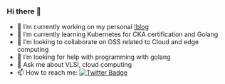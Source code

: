 ### Hi there 👋

<!--
**dileepkushwaha/dileepkushwaha** is a ✨ _special_ ✨ repository because its `README.md` (this file) appears on your GitHub profile.
- https://img.shields.io/twitter/url?style=social&url=https%3A%2F%2Ftwitter.com%2Fidileepkushwaha
- ⚡ Fun fact: ...
Here are some ideas to get you started:
-->


- 🔭 I’m currently working on my personal [!blog](https://blog.dileepkushwaha.com)
- 🌱 I’m currently learning Kubernetes for CKA certification and Golang
- 👯 I’m looking to collaborate on OSS related to Cloud and edge computing
- 🤔 I’m looking for help with programming with golang
- 💬 Ask me about VLSI, cloud computing
- 📫 How to reach me: [![Twitter Badge](https://img.shields.io/twitter/follow/idileepkushwaha?style=social)](https://twitter.com/idileepkushwaha)

